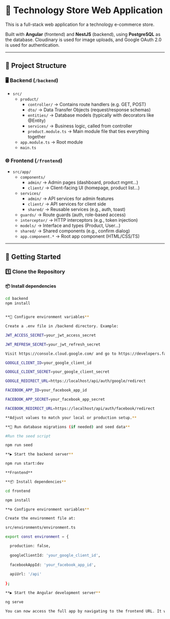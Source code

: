 # 🛒 Technology Store Web Application

This is a full-stack web application for a technology e-commerce store.  

Built with **Angular** (frontend) and **NestJS** (backend), using **PostgreSQL** as the database. Cloudinary is used for image uploads, and Google OAuth 2.0 is used for authentication.

---

## 📁 Project Structure

### 🖥️ Backend (`/backend`)

- `src/`
  - `product/`
    - `controller/` → Contains route handlers (e.g. GET, POST)
    - `dto/` → Data Transfer Objects (request/response schemas)
    - `entities/` → Database models (typically with decorators like @Entity)
    - `services/` → Business logic, called from controller
    - `product.module.ts` → Main module file that ties everything together
  - `app.module.ts` → Root module
  - `main.ts`

### 🌐 Frontend (`/frontend`)

- `src/app/`
  - `components/`
    - `admin/` → Admin pages (dashboard, product mgmt...)
    - `client/` → Client-facing UI (homepage, product list...)
  - `services/`
    - `admin/` → API services for admin features
    - `client/` → API services for client side
    - `shared/` → Reusable services (e.g., auth, toast)
  - `guards/` → Route guards (auth, role-based access)
  - `interceptor/` → HTTP interceptors (e.g., token injection)
  - `models/` → Interface and types (Product, User...)
  - `shared/` → Shared components (e.g., confirm dialog)
  - `app.component.*` → Root app component (HTML/CSS/TS)

---

## 🚀 Getting Started

### 1️⃣ Clone the Repository

#### 📦 Install dependencies

```bash
cd backend
npm install


**🔐 Configure environment variables**

Create a .env file in /backend directory. Example:

JWT_ACCESS_SECRET=your_jwt_access_secret

JWT_REFRESH_SECRET=your_jwt_refresh_secret

Visit https://console.cloud.google.com/ and go to https://developers.facebook.com/ to get those ID

GOOGLE_CLIENT_ID=your_google_client_id

GOOGLE_CLIENT_SECRET=your_google_client_secret

GOOGLE_REDIRECT_URL=https://localhost/api/auth/google/redirect

FACEBOOK_APP_ID=your_facebook_app_id

FACEBOOK_APP_SECRET=your_facebook_app_secret

FACEBOOK_REDIRECT_URL=https://localhost/api/auth/facebook/redirect

**Adjust values to match your local or production setup.**

**🧪 Run database migrations (if needed) and seed data**

#Run the seed script

npm run seed

**▶️ Start the backend server**

npm run start:dev

**Frontend**

**📦 Install dependencies**

cd frontend

npm install

**⚙️ Configure environment variables**

Create the environment file at:

src/environments/environment.ts

export const environment = {

  production: false,
  
  googleClientId: 'your_google_client_id',
  
  facebookAppId: 'your_facebook_app_id',
  
  apiUrl: '/api'
  
};

**▶️ Start the Angular development server**

ng serve

You can now access the full app by navigating to the frontend URL. It will communicate with your backend via the configured apiUrl.
